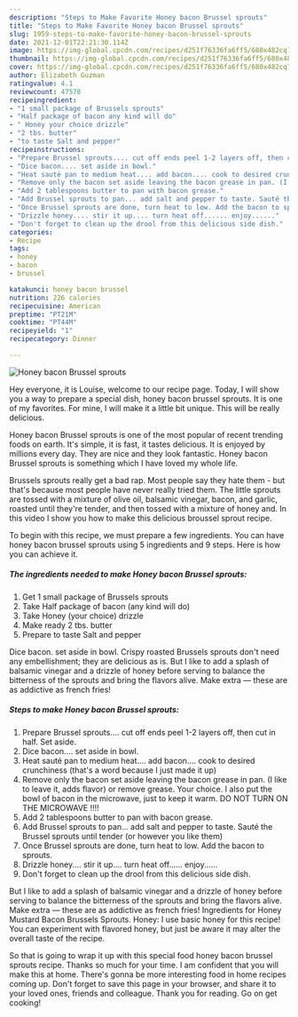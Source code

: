 ```yaml
---
description: "Steps to Make Favorite Honey bacon Brussel sprouts"
title: "Steps to Make Favorite Honey bacon Brussel sprouts"
slug: 1959-steps-to-make-favorite-honey-bacon-brussel-sprouts
date: 2021-12-01T22:21:30.114Z
image: https://img-global.cpcdn.com/recipes/d251f76336fa6ff5/680x482cq70/honey-bacon-brussel-sprouts-recipe-main-photo.jpg
thumbnail: https://img-global.cpcdn.com/recipes/d251f76336fa6ff5/680x482cq70/honey-bacon-brussel-sprouts-recipe-main-photo.jpg
cover: https://img-global.cpcdn.com/recipes/d251f76336fa6ff5/680x482cq70/honey-bacon-brussel-sprouts-recipe-main-photo.jpg
author: Elizabeth Guzman
ratingvalue: 4.1
reviewcount: 47578
recipeingredient:
- "1 small package of Brussels sprouts"
- "Half package of bacon any kind will do"
- " Honey your choice drizzle"
- "2 tbs. butter"
- "to taste Salt and pepper"
recipeinstructions:
- "Prepare Brussel sprouts.... cut off ends peel 1-2 layers off, then cut in half. Set aside."
- "Dice bacon.... set aside in bowl."
- "Heat sauté pan to medium heat.... add bacon.... cook to desired crunchiness (that's a word because I just made it up)"
- "Remove only the bacon set aside leaving the bacon grease in pan. (I like to leave it, adds flavor) or remove grease. Your choice. I also put the bowl of bacon in the microwave, just to keep it warm. DO NOT TURN ON THE MICROWAVE !!!!"
- "Add 2 tablespoons butter to pan with bacon grease."
- "Add Brussel sprouts to pan... add salt and pepper to taste. Sauté the Brussel sprouts until tender (or however you like them)"
- "Once Brussel sprouts are done, turn heat to low. Add the bacon to sprouts."
- "Drizzle honey.... stir it up.... turn heat off...... enjoy......"
- "Don't forget to clean up the drool from this delicious side dish."
categories:
- Recipe
tags:
- honey
- bacon
- brussel

katakunci: honey bacon brussel 
nutrition: 226 calories
recipecuisine: American
preptime: "PT21M"
cooktime: "PT44M"
recipeyield: "1"
recipecategory: Dinner

---
```



![Honey bacon Brussel sprouts](https://img-global.cpcdn.com/recipes/d251f76336fa6ff5/680x482cq70/honey-bacon-brussel-sprouts-recipe-main-photo.jpg)

Hey everyone, it is Louise, welcome to our recipe page. Today, I will show you a way to prepare a special dish, honey bacon brussel sprouts. It is one of my favorites. For mine, I will make it a little bit unique. This will be really delicious.

Honey bacon Brussel sprouts is one of the most popular of recent trending foods on earth. It's simple, it is fast, it tastes delicious. It is enjoyed by millions every day. They are nice and they look fantastic. Honey bacon Brussel sprouts is something which I have loved my whole life.

Brussels sprouts really get a bad rap. Most people say they hate them - but that's because most people have never really tried them. The little sprouts are tossed with a mixture of olive oil, balsamic vinegar, bacon, and garlic, roasted until they're tender, and then tossed with a mixture of honey and. In this video I show you how to make this delicious broussel sprout recipe.


To begin with this recipe, we must prepare a few ingredients. You can have honey bacon brussel sprouts using 5 ingredients and 9 steps. Here is how you can achieve it.

<!--inarticleads1-->

##### The ingredients needed to make Honey bacon Brussel sprouts:

1. Get 1 small package of Brussels sprouts
1. Take Half package of bacon (any kind will do)
1. Take  Honey (your choice) drizzle
1. Make ready 2 tbs. butter
1. Prepare to taste Salt and pepper


Dice bacon. set aside in bowl. Crispy roasted Brussels sprouts don't need any embellishment; they are delicious as is. But I like to add a splash of balsamic vinegar and a drizzle of honey before serving to balance the bitterness of the sprouts and bring the flavors alive. Make extra — these are as addictive as french fries! 

<!--inarticleads2-->

##### Steps to make Honey bacon Brussel sprouts:

1. Prepare Brussel sprouts.... cut off ends peel 1-2 layers off, then cut in half. Set aside.
1. Dice bacon.... set aside in bowl.
1. Heat sauté pan to medium heat.... add bacon.... cook to desired crunchiness (that's a word because I just made it up)
1. Remove only the bacon set aside leaving the bacon grease in pan. (I like to leave it, adds flavor) or remove grease. Your choice. I also put the bowl of bacon in the microwave, just to keep it warm. DO NOT TURN ON THE MICROWAVE !!!!
1. Add 2 tablespoons butter to pan with bacon grease.
1. Add Brussel sprouts to pan... add salt and pepper to taste. Sauté the Brussel sprouts until tender (or however you like them)
1. Once Brussel sprouts are done, turn heat to low. Add the bacon to sprouts.
1. Drizzle honey.... stir it up.... turn heat off...... enjoy......
1. Don't forget to clean up the drool from this delicious side dish.


But I like to add a splash of balsamic vinegar and a drizzle of honey before serving to balance the bitterness of the sprouts and bring the flavors alive. Make extra — these are as addictive as french fries! Ingredients for Honey Mustard Bacon Brussels Sprouts. Honey: I use basic honey for this recipe! You can experiment with flavored honey, but just be aware it may alter the overall taste of the recipe. 

So that is going to wrap it up with this special food honey bacon brussel sprouts recipe. Thanks so much for your time. I am confident that you will make this at home. There's gonna be more interesting food in home recipes coming up. Don't forget to save this page in your browser, and share it to your loved ones, friends and colleague. Thank you for reading. Go on get cooking!
